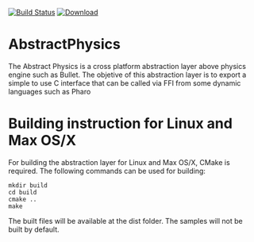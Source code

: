 [![Build Status](https://travis-ci.org/ronsaldo/abstract-physics.svg?branch=master)](https://travis-ci.org/ronsaldo/abstract-physics)
[ ![Download](https://api.bintray.com/packages/ronsaldo/abstract-physics/lib/images/download.svg) ](https://bintray.com/ronsaldo/abstract-physics/lib/_latestVersion)

# AbstractPhysics
The Abstract Physics is a cross platform abstraction layer above physics engine
such as Bullet. The objetive of this abstraction layer is to export a simple to
use C interface that can be called via FFI from some dynamic languages such as
Pharo

# Building instruction for Linux and Max OS/X
For building the abstraction layer for Linux and Max OS/X, CMake is required.
The following commands can be used for building:

    mkdir build
    cd build
    cmake ..
    make

The built files will be available at the dist folder. The samples will not be
built by default.

